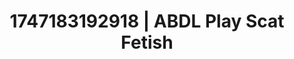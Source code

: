 ---
categories:
- Nude Olympics
- Sex Olympics
- Whipped cream play
- Erotic dance
- Hands in hair
image: /assets/images/1747183192918.jpg
layout: post
seo:
  description: Featured content with sensual ABDL Play, Scat Fetish. HD images available.
  keywords: ABDL Play, Scat Fetish
  og_image: /assets/images/1747183192918.jpg
  schema_type: VisualArtwork
tags:
- ABDL Play
- '#1747183192918'
- Scat Fetish
title: 1747183192918 | ABDL Play Scat Fetish
---